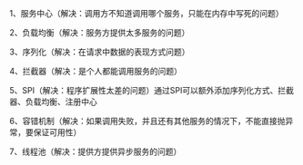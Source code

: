 1、服务中心（解决：调用方不知道调用哪个服务，只能在内存中写死的问题）

2、负载均衡（解决：服务方提供太多服务的问题）

3、序列化（解决：在请求中数据的表现方式问题）

4、拦截器（解决：是个人都能调用服务的问题）

5、SPI（解决：程序扩展性太差的问题）通过SPI可以额外添加序列化方式、拦截器、负载均衡、注册中心

6、容错机制（解决：如果调用失败，并且还有其他服务的情况下，不能直接抛异常，要保证可用性）

7、线程池（解决：提供方提供异步服务的问题）